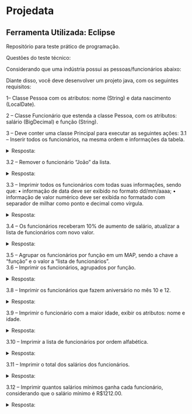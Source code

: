 # Projedata

## Ferramenta Utilizada: Eclipse

Repositório para teste prático de programação.


Questões do teste técnico:

Considerando que uma indústria possui as pessoas/funcionários abaixo:

Diante disso, você deve desenvolver um projeto java, com os seguintes requisitos:

1– Classe Pessoa com os atributos: nome (String) e data nascimento (LocalDate).

2 – Classe Funcionário que estenda a classe Pessoa, com os atributos: salário (BigDecimal) e função (String).

3 – Deve conter uma classe Principal para executar as seguintes ações:
3.1 – Inserir todos os funcionários, na mesma ordem e informações da tabela.
<details>
  <summary>
    Resposta:
  </summary>
  <img src="./3-01-03 - Lista completa.png"/>
  
  
</details>

3.2 – Remover o funcionário “João” da lista.
<details>
  <summary>
    Resposta:
  </summary>
  <img src="./3-02 - Sem joao.png"/>
  
  
</details>

3.3 – Imprimir todos os funcionários com todas suas informações, sendo que:
• informação de data deve ser exibido no formato dd/mm/aaaa;
• informação de valor numérico deve ser exibida no formatado com separador de milhar como ponto e decimal como vírgula.

<details>
  <summary>
    Resposta:
  </summary>
  <img src="./3-01-03 - Lista completa.png"/>
  
  
</details>

3.4 – Os funcionários receberam 10% de aumento de salário, atualizar a lista de funcionários com novo valor.

<details>
  <summary>
    Resposta:
  </summary>
  <img src="./3-04 - Aumento de 10 porcento.png"/>
  
  
</details>


3.5 – Agrupar os funcionários por função em um MAP, sendo a chave a “função” e o valor a “lista de funcionários”.<br>
3.6 – Imprimir os funcionários, agrupados por função.

<details>
  <summary>
    Resposta:
  </summary>
  <img src="./3-05-06 - Lista agrupada por funcao.png"/>
  
  
</details>

3.8 – Imprimir os funcionários que fazem aniversário no mês 10 e 12.

<details>
  <summary>
    Resposta:
  </summary>
  <img src="./3-08 - Aniversarios mes 10 e 12.png"/>
  
  
</details>

3.9 – Imprimir o funcionário com a maior idade, exibir os atributos: nome e idade.

<details>
  <summary>
    Resposta:
  </summary>
  <img src="./3-09 - Funcionario mais velho.png"/>
  
  
</details>

3.10 – Imprimir a lista de funcionários por ordem alfabética.

<details>
  <summary>
    Resposta:
  </summary>
  <img src="./3-10 - Ordenacao por ordem alfabetica.png"/>
  
  
</details>

3.11 – Imprimir o total dos salários dos funcionários.

<details>
  <summary>
    Resposta:
  </summary>
  <img src="./3-11 - Total salarios.png"/>
  
  
</details>

3.12 – Imprimir quantos salários mínimos ganha cada funcionário, considerando que o salário mínimo é R$1212.00.

<details>
  <summary>
    Resposta:
  </summary>
  <img src="./3-12 - Quantidade de salarios minimos.png"/>
  
  
</details>

